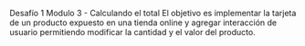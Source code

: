 Desafío 1 Modulo 3 - Calculando el total
El objetivo es implementar la tarjeta de un producto expuesto en una tienda online y agregar
interacción de usuario permitiendo modificar la cantidad y el valor del producto.